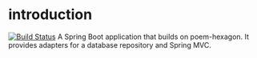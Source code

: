 # introduction
[![Build Status](https://travis-ci.org/bertilmuth/poem-springboot.svg?branch=master)](https://travis-ci.org/bertilmuth/poem-springboot)
A Spring Boot application that builds on poem-hexagon. It provides adapters for a database repository and Spring MVC.
